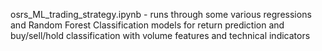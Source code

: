 osrs_ML_trading_strategy.ipynb - runs through some various regressions and Random Forest Classification models for return prediction and buy/sell/hold classification with volume features and technical indicators
